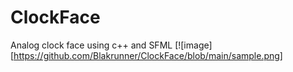 # ClockFace
Analog clock face using c++ and SFML
[![image][https://github.com/Blakrunner/ClockFace/blob/main/sample.png]
